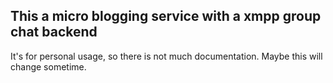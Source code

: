## This a micro blogging service with a xmpp group chat backend
It's for personal usage, so there is not much documentation. Maybe this will change sometime. 